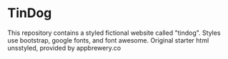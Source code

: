 # TinDog
This repository contains a styled fictional website called "tindog". Styles use bootstrap, google fonts, and font awesome. 
Original starter html unsstyled, provided by appbrewery.co

